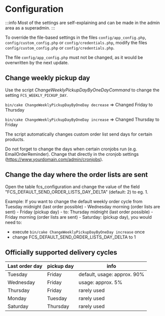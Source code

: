 # Configuration

:::info
Most of the settings are self-explaining and can be made in the admin area as a superadmin.
:::

To override the file-based settings in the files `config/app_config.php`, `config/custom_config.php` or `config/credentials.php`, modify the files `config/custom_config.php` or `config/credentials.php`.

The file `config/app_config.php` must not be changed, as it would be overwritten by the next update.

## Change weekly pickup day
Use the script *ChangeWeeklyPickupDayByOneDayCommand* to change the setting `FCS_WEEKLY_PICKUP_DAY`.

`bin/cake ChangeWeeklyPickupDayByOneDay decrease` => Changed Friday to Thursday

`bin/cake ChangeWeeklyPickupDayByOneDay increase` => Changed Thursday to Friday

The script automatically changes custom order list send days for certain products.

Do not forget to change the days when certain cronjobs run (e.g. EmailOrderReminder). Change that directly in the cronjob settings (https://www.yourdomain.com/admin/cronjobs).


## Change the day where the order lists are sent

Open the table fcs_configuration and change the value of the field "FCS_DEFAULT_SEND_ORDER_LISTS_DAY_DELTA" (default: 2) to eg. 1.

Example: If you want to change the default weekly order cycle from Tuesday midnight (last order possible) - Wednesday morning (order lists are sent) - Friday (pickup day) - to: Thursday midnight (last order possible) - Friday morning (order lists are sent) - Saturday: (pickup day), you would need to:

* execute `bin/cake ChangeWeeklyPickupDayByOneDay increase` once
* change FCS_DEFAULT_SEND_ORDER_LISTS_DAY_DELTA to 1


## Officially supported delivery cycles

| **Last order day** | **pickup day** | **info** |
| --- | --- | --- |
| Tuesday | Friday | default, usage: approx. 90% |
| Wednesday | Friday | usage: approx. 5% |
| Thursday | Friday | rarely used |
| Monday | Tuesday | rarely used |
| Saturday | Thursday | rarely used |

